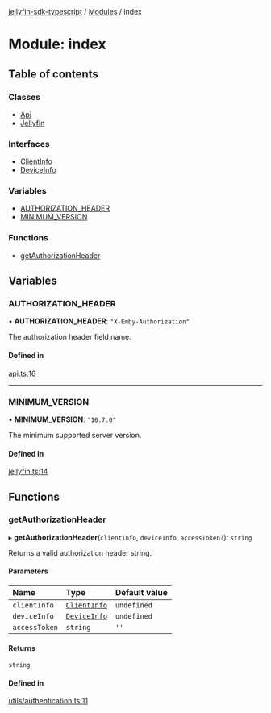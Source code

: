 [jellyfin-sdk-typescript](../README.md) / [Modules](../modules.md) / index

# Module: index

## Table of contents

### Classes

- [Api](../classes/index.Api.md)
- [Jellyfin](../classes/index.Jellyfin.md)

### Interfaces

- [ClientInfo](../interfaces/index.ClientInfo.md)
- [DeviceInfo](../interfaces/index.DeviceInfo.md)

### Variables

- [AUTHORIZATION_HEADER](index.md#authorization_header)
- [MINIMUM_VERSION](index.md#minimum_version)

### Functions

- [getAuthorizationHeader](index.md#getauthorizationheader)

## Variables

### AUTHORIZATION\_HEADER

• **AUTHORIZATION\_HEADER**: ``"X-Emby-Authorization"``

The authorization header field name.

#### Defined in

[api.ts:16](https://github.com/thornbill/jellyfin-sdk-typescript/blob/644c849/src/api.ts#L16)

___

### MINIMUM\_VERSION

• **MINIMUM\_VERSION**: ``"10.7.0"``

The minimum supported server version.

#### Defined in

[jellyfin.ts:14](https://github.com/thornbill/jellyfin-sdk-typescript/blob/644c849/src/jellyfin.ts#L14)

## Functions

### getAuthorizationHeader

▸ **getAuthorizationHeader**(`clientInfo`, `deviceInfo`, `accessToken?`): `string`

Returns a valid authorization header string.

#### Parameters

| Name | Type | Default value |
| :------ | :------ | :------ |
| `clientInfo` | [`ClientInfo`](../interfaces/index.ClientInfo.md) | `undefined` |
| `deviceInfo` | [`DeviceInfo`](../interfaces/index.DeviceInfo.md) | `undefined` |
| `accessToken` | `string` | `''` |

#### Returns

`string`

#### Defined in

[utils/authentication.ts:11](https://github.com/thornbill/jellyfin-sdk-typescript/blob/644c849/src/utils/authentication.ts#L11)
